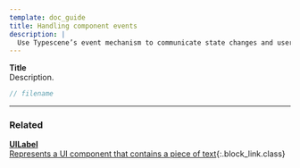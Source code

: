 ```yaml
---
template: doc_guide
title: Handling component events
description: |
  Use Typescene’s event mechanism to communicate state changes and user actions between components.
---
```


<section>

**Title**<br>
Description.

</section>

```typescript
// filename
```

---

<footer>

### Related

[**UILabel**<br>Represents a UI component that contains a piece of text](/docs/ref/UILabel){:.block_link.class}

</footer>
